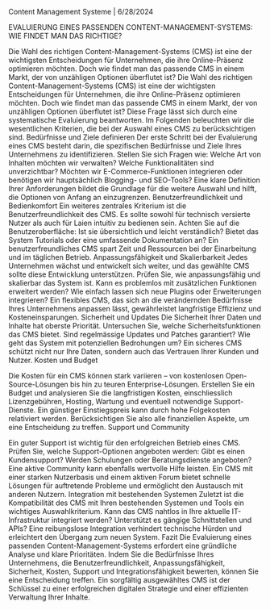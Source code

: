 Content Management Systeme | 6/28/2024

EVALUIERUNG EINES PASSENDEN CONTENT-MANAGEMENT-SYSTEMS: WIE FINDET MAN DAS RICHTIGE?

Die Wahl des richtigen Content-Management-Systems (CMS) ist eine der wichtigsten Entscheidungen für Unternehmen, die ihre Online-Präsenz optimieren möchten. Doch wie findet man das passende CMS in einem Markt, der von unzähligen Optionen überflutet ist?
Die Wahl des richtigen Content-Management-Systems (CMS) ist eine der wichtigsten Entscheidungen für Unternehmen, die ihre Online-Präsenz optimieren möchten. Doch wie findet man das passende CMS in einem Markt, der von unzähligen Optionen überflutet ist? Diese Frage lässt sich durch eine systematische Evaluierung beantworten. Im Folgenden beleuchten wir die wesentlichen Kriterien, die bei der Auswahl eines CMS zu berücksichtigen sind.
Bedürfnisse und Ziele definieren
Der erste Schritt bei der Evaluierung eines CMS besteht darin, die spezifischen Bedürfnisse und Ziele Ihres Unternehmens zu identifizieren. Stellen Sie sich Fragen wie: Welche Art von Inhalten möchten wir verwalten? Welche Funktionalitäten sind unverzichtbar? Möchten wir E-Commerce-Funktionen integrieren oder benötigen wir hauptsächlich Blogging- und SEO-Tools? Eine klare Definition Ihrer Anforderungen bildet die Grundlage für die weitere Auswahl und hilft, die Optionen von Anfang an einzugrenzen.
Benutzerfreundlichkeit und Bedienkomfort
Ein weiteres zentrales Kriterium ist die Benutzerfreundlichkeit des CMS. Es sollte sowohl für technisch versierte Nutzer als auch für Laien intuitiv zu bedienen sein. Achten Sie auf die Benutzeroberfläche: Ist sie übersichtlich und leicht verständlich? Bietet das System Tutorials oder eine umfassende Dokumentation an? Ein benutzerfreundliches CMS spart Zeit und Ressourcen bei der Einarbeitung und im täglichen Betrieb.
Anpassungsfähigkeit und Skalierbarkeit
Jedes Unternehmen wächst und entwickelt sich weiter, und das gewählte CMS sollte diese Entwicklung unterstützen. Prüfen Sie, wie anpassungsfähig und skalierbar das System ist. Kann es problemlos mit zusätzlichen Funktionen erweitert werden? Wie einfach lassen sich neue Plugins oder Erweiterungen integrieren? Ein flexibles CMS, das sich an die verändernden Bedürfnisse Ihres Unternehmens anpassen lässt, gewährleistet langfristige Effizienz und Kosteneinsparungen.
Sicherheit und Updates
Die Sicherheit Ihrer Daten und Inhalte hat oberste Priorität. Untersuchen Sie, welche Sicherheitsfunktionen das CMS bietet. Sind regelmässige Updates und Patches garantiert? Wie geht das System mit potenziellen Bedrohungen um? Ein sicheres CMS schützt nicht nur Ihre Daten, sondern auch das Vertrauen Ihrer Kunden und Nutzer.
Kosten und Budget

Die Kosten für ein CMS können stark variieren – von kostenlosen Open-Source-Lösungen bis hin zu teuren Enterprise-Lösungen. Erstellen Sie ein Budget und analysieren Sie die langfristigen Kosten, einschliesslich Lizenzgebühren, Hosting, Wartung und eventuell notwendige Support-Dienste. Ein günstiger Einstiegspreis kann durch hohe Folgekosten relativiert werden. Berücksichtigen Sie also alle finanziellen Aspekte, um eine Entscheidung zu treffen.
Support und Community

Ein guter Support ist wichtig für den erfolgreichen Betrieb eines CMS. Prüfen Sie, welche Support-Optionen angeboten werden: Gibt es einen Kundensupport? Werden Schulungen oder Beratungsdienste angeboten? Eine aktive Community kann ebenfalls wertvolle Hilfe leisten. Ein CMS mit einer starken Nutzerbasis und einem aktiven Forum bietet schnelle Lösungen für auftretende Probleme und ermöglicht den Austausch mit anderen Nutzern.
Integration mit bestehenden Systemen
Zuletzt ist die Kompatibilität des CMS mit Ihren bestehenden Systemen und Tools ein wichtiges Auswahlkriterium. Kann das CMS nahtlos in Ihre aktuelle IT-Infrastruktur integriert werden? Unterstützt es gängige Schnittstellen und APIs? Eine reibungslose Integration verhindert technische Hürden und erleichtert den Übergang zum neuen System.
Fazit
Die Evaluierung eines passenden Content-Management-Systems erfordert eine gründliche Analyse und klare Prioritäten. Indem Sie die Bedürfnisse Ihres Unternehmens, die Benutzerfreundlichkeit, Anpassungsfähigkeit, Sicherheit, Kosten, Support und Integrationsfähigkeit bewerten, können Sie eine Entscheidung treffen. Ein sorgfältig ausgewähltes CMS ist der Schlüssel zu einer erfolgreichen digitalen Strategie und einer effizienten Verwaltung Ihrer Inhalte.